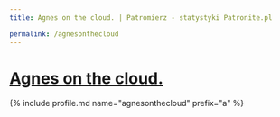 ```yaml
---
title: Agnes on the cloud. | Patromierz - statystyki Patronite.pl

permalink: /agnesonthecloud
---
```


# [Agnes on the cloud.](https://patronite.pl/agnesonthecloud)

{% include profile.md name="agnesonthecloud" prefix="a" %}
